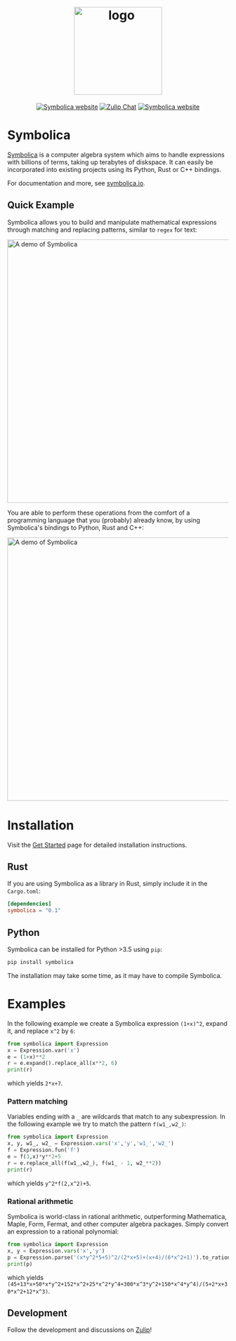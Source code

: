 <h1 align="center">
  <br>
  <img src="https://symbolica.io/logo.svg" alt="logo" width="200">
  <br>
</h1>

<p align="center">
<a href="https://symbolica.io"><img alt="Symbolica website" src="https://img.shields.io/static/v1?label=symbolica&message=website&color=orange&style=flat-square"></a>
  <a href="https://reform.zulipchat.com"><img alt="Zulip Chat" src="https://img.shields.io/static/v1?label=zulip&message=discussions&color=blue&style=flat-square"></a>
    <a href="https://github.com/benruijl/symbolica"><img alt="Symbolica website" src="https://img.shields.io/static/v1?label=github&message=development&color=green&style=flat-square&logo=github"></a>
</p>

# Symbolica

[Symbolica](https://symbolica.io) is a computer algebra system which aims to handle expressions with billions
of terms, taking up terabytes of diskspace. It can easily be incorporated into existing projects using its Python, Rust or C++ bindings.

For documentation and more, see [symbolica.io](https://symbolica.io).

## Quick Example

Symbolica allows you to build and manipulate mathematical expressions through matching and replacing patterns, similar to `regex` for text:

<img width="600" alt="A demo of Symbolica" srcset="https://symbolica.io/resources/demo.light.gif">

You are able to perform these operations from the comfort of a programming language that you (probably) already know, by using Symbolica's bindings to Python, Rust and C++:

<img width="600" alt="A demo of Symbolica" src="https://symbolica.io/resources/completion.light.png">

# Installation

Visit the [Get Started](https://symbolica.io/docs/get_started.html) page for detailed installation instructions.

## Rust

If you are using Symbolica as a library in Rust, simply include it in the `Cargo.toml`:

```toml
[dependencies]
symbolica = "0.1"
```

## Python

Symbolica can be installed for Python >3.5 using `pip`:

```sh
pip install symbolica
```

The installation may take some time, as it may have to compile Symbolica.

# Examples

In the following example we create a Symbolica expression `(1+x)^2`, expand it, and replace `x^2` by `6`:

```python
from symbolica import Expression
x = Expression.var('x')
e = (1+x)**2
r = e.expand().replace_all(x**2, 6)
print(r)
```
which yields `2*x+7`.

### Pattern matching

Variables ending with a `_` are wildcards that match to any subexpression.
In the following example we try to match the pattern `f(w1_,w2_)`:

```python
from symbolica import Expression
x, y, w1_, w2_ = Expression.vars('x','y','w1_','w2_')
f = Expression.fun('f')
e = f(3,x)*y**2+5
r = e.replace_all(f(w1_,w2_), f(w1_ - 1, w2_**2))
print(r)
```
which yields `y^2*f(2,x^2)+5`.

### Rational arithmetic

Symbolica is world-class in rational arithmetic, outperforming Mathematica, Maple, Form, Fermat, and other computer algebra packages. Simply convert an expression to a rational polynomial:
```python
from symbolica import Expression
x, y = Expression.vars('x','y')
p = Expression.parse('(x*y^2*5+5)^2/(2*x+5)+(x+4)/(6*x^2+1)').to_rational_polynomial()
print(p)
```
which yields `(45+13*x+50*x*y^2+152*x^2+25*x^2*y^4+300*x^3*y^2+150*x^4*y^4)/(5+2*x+30*x^2+12*x^3)`.

## Development

Follow the development and discussions on [Zulip](https://reform.zulipchat.com)!